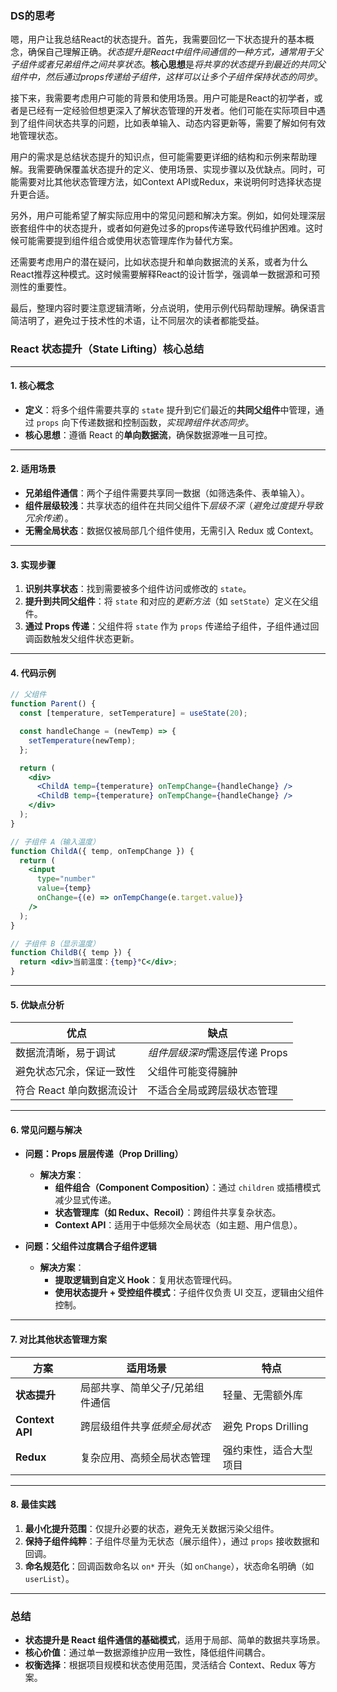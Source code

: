 ### DS的思考
嗯，用户让我总结React的状态提升。首先，我需要回忆一下状态提升的基本概念，确保自己理解正确。*状态提升是React中组件间通信的一种方式，通常用于父子组件或者兄弟组件之间共享状态*。**核心思想**是*将共享的状态提升到最近的共同父组件中，然后通过props传递给子组件，这样可以让多个子组件保持状态的同步*。

接下来，我需要考虑用户可能的背景和使用场景。用户可能是React的初学者，或者是已经有一定经验但想更深入了解状态管理的开发者。他们可能在实际项目中遇到了组件间状态共享的问题，比如表单输入、动态内容更新等，需要了解如何有效地管理状态。

用户的需求是总结状态提升的知识点，但可能需要更详细的结构和示例来帮助理解。我需要确保覆盖状态提升的定义、使用场景、实现步骤以及优缺点。同时，可能需要对比其他状态管理方法，如Context API或Redux，来说明何时选择状态提升更合适。

另外，用户可能希望了解实际应用中的常见问题和解决方案。例如，如何处理深层嵌套组件中的状态提升，或者如何避免过多的props传递导致代码维护困难。这时候可能需要提到组件组合或使用状态管理库作为替代方案。

还需要考虑用户的潜在疑问，比如状态提升和单向数据流的关系，或者为什么React推荐这种模式。这时候需要解释React的设计哲学，强调单一数据源和可预测性的重要性。

最后，整理内容时要注意逻辑清晰，分点说明，使用示例代码帮助理解。确保语言简洁明了，避免过于技术性的术语，让不同层次的读者都能受益。

### React 状态提升（State Lifting）核心总结

---

#### **1. 核心概念**
- **定义**：将多个组件需要共享的 `state` 提升到它们最近的**共同父组件**中管理，通过 `props` 向下传递数据和控制函数，*实现跨组件状态同步*。
- **核心思想**：遵循 React 的**单向数据流**，确保数据源唯一且可控。

---

#### **2. 适用场景**
- **兄弟组件通信**：两个子组件需要共享同一数据（如筛选条件、表单输入）。
- **组件层级较浅**：共享状态的组件在共同父组件下*层级不深*（*避免过度提升导致冗余传递*）。
- **无需全局状态**：数据仅被局部几个组件使用，无需引入 Redux 或 Context。

---

#### **3. 实现步骤**
1. **识别共享状态**：找到需要被多个组件访问或修改的 `state`。
2. **提升到共同父组件**：将 `state` 和对应的*更新方法*（如 `setState`）定义在父组件。
3. **通过 Props 传递**：父组件将 `state` 作为 `props` 传递给子组件，子组件通过回调函数触发父组件状态更新。

---

#### **4. 代码示例**
```jsx
// 父组件
function Parent() {
  const [temperature, setTemperature] = useState(20);

  const handleChange = (newTemp) => {
    setTemperature(newTemp);
  };

  return (
    <div>
      <ChildA temp={temperature} onTempChange={handleChange} />
      <ChildB temp={temperature} onTempChange={handleChange} />
    </div>
  );
}

// 子组件 A（输入温度）
function ChildA({ temp, onTempChange }) {
  return (
    <input
      type="number"
      value={temp}
      onChange={(e) => onTempChange(e.target.value)}
    />
  );
}

// 子组件 B（显示温度）
function ChildB({ temp }) {
  return <div>当前温度：{temp}°C</div>;
}
```

---

#### **5. 优缺点分析**
| **优点**           | **缺点**              |
| ---------------- | ------------------- |
| 数据流清晰，易于调试       | *组件层级深时*需逐层传递 Props |
| 避免状态冗余，保证一致性     | 父组件可能变得臃肿           |
| 符合 React 单向数据流设计 | 不适合全局或跨层级状态管理       |

---

#### **6. 常见问题与解决**
- **问题：Props 层层传递（Prop Drilling）**  
  - **解决方案**：  
    - **组件组合（Component Composition）**：通过 `children` 或插槽模式减少显式传递。  
    - **状态管理库（如 Redux、Recoil）**：跨组件共享复杂状态。  
    - **Context API**：适用于中低频次全局状态（如主题、用户信息）。

- **问题：父组件过度耦合子组件逻辑**  
  - **解决方案**：  
    - **提取逻辑到自定义 Hook**：复用状态管理代码。  
    - **使用状态提升 + 受控组件模式**：子组件仅负责 UI 交互，逻辑由父组件控制。

---

#### **7. 对比其他状态管理方案**
| **方案**          | **适用场景**         | **特点**            |
| --------------- | ---------------- | ----------------- |
| **状态提升**        | 局部共享、简单父子/兄弟组件通信 | 轻量、无需额外库          |
| **Context API** | 跨层级组件共享*低频全局状态*  | 避免 Props Drilling |
| **Redux**       | 复杂应用、高频全局状态管理    | 强约束性，适合大型项目       |

---

#### **8. 最佳实践**
1. **最小化提升范围**：仅提升必要的状态，避免无关数据污染父组件。
2. **保持子组件纯粹**：子组件尽量为无状态（展示组件），通过 `props` 接收数据和回调。
3. **命名规范化**：回调函数命名以 `on*` 开头（如 `onChange`），状态命名明确（如 `userList`）。

---

### **总结**
- **状态提升是 React 组件通信的基础模式**，适用于局部、简单的数据共享场景。
- **核心价值**：通过单一数据源维护应用一致性，降低组件间耦合。
- **权衡选择**：根据项目规模和状态使用范围，灵活结合 Context、Redux 等方案。